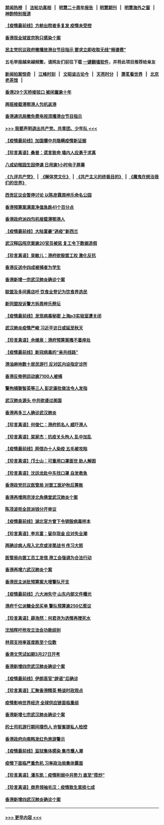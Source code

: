 #### [禁闻热榜](热点新闻.md?=0)  &nbsp;&nbsp;|&nbsp;&nbsp; [法轮功真相](https://github.com/gfw-breaker/truth/blob/master/README.md?=0) &nbsp;&nbsp;|&nbsp;&nbsp; [明慧二十周年报告](https://github.com/gfw-breaker/mh-reports/blob/master/README.md?=0) &nbsp;&nbsp;|&nbsp;&nbsp;[明慧期刊](https://github.com/gfw-breaker/mh-qikan) &nbsp;&nbsp;|&nbsp;&nbsp; [明慧海外之窗](https://github.com/gfw-breaker/mh-news/blob/master/README.md?=0) &nbsp;&nbsp;|&nbsp;&nbsp; [神韵特别报道](https://github.com/gfw-breaker/mh-news/blob/master/shenyun.md?=0)
#### [【疫情最前线】方舱出院者多复发 疫情未受控](../pages/nsc415/n11918637.md?t=03061831) 
#### [香港现全球首宗狗只感染个案](../pages/nsc415/n11918710.md?t=03061831) 
#### [民主党抗议政府撤播放港台节目指示 要求立即收取无线“频谱费”](../pages/nsc415/n11918681.md?t=03061831) 
#### 五毛举报越来越频繁，请网友们前往下载 [一键翻墙软件](https://github.com/gfw-breaker/ssr-accounts)，并将此项目推荐给亲友
#### [新闻拍案惊奇](https://github.com/gfw-breaker/banned-news/blob/master/pages/link4.md) &nbsp;&nbsp;|&nbsp;&nbsp; [江峰时刻](https://github.com/gfw-breaker/banned-news/blob/master/pages/link4.md) &nbsp;&nbsp;|&nbsp;&nbsp; [文昭谈古论今](https://github.com/gfw-breaker/banned-news/blob/master/pages/link4.md) &nbsp;&nbsp;|&nbsp;&nbsp; [天亮时分](https://github.com/gfw-breaker/banned-news/blob/master/pages/link4.md) &nbsp;&nbsp;|&nbsp;&nbsp; [萧茗看世界](https://github.com/gfw-breaker/banned-news/blob/master/pages/link4.md) &nbsp;&nbsp;|&nbsp;&nbsp; [北京老茶馆](https://github.com/gfw-breaker/banned-news/blob/master/pages/link4.md) &nbsp;&nbsp;|&nbsp;&nbsp; 
#### [香港29个天桥接驳口 被闲置逾十年](../pages/nsc415/n11918654.md?t=03061831) 
#### [两班接载滞鄂港人包机返港](../pages/nsc415/n11915855.md?t=03061831) 
#### [香港通讯局撤免费电视须播港台节目指示](../pages/nsc415/n11915831.md?t=03061831) 
#### [>>> 我要声明退出共产党、共青团、少年队 <<<](https://github.com/begood0513/goodnews/blob/master/quit/letter.md) 
#### [【疫情最前线】加国爆中共隐瞒疫情新证据](../pages/nsc415/n11915482.md?t=03061831) 
#### [【珍言真语】桑普：谎言致命 墙内人应勇于求真](../pages/nsc415/n11915169.md?t=03061831) 
#### [八成幼稚园生因停课 日用逾1小时电子屏幕](../pages/nsc415/n11913263.md?t=03061831) 
#### [《九评共产党》](https://github.com/begood0513/9ping.md/blob/master/README.md) &nbsp;|&nbsp; [《解体党文化》](../../../../jtdwh.md/blob/master/README.md)  &nbsp;|&nbsp; [《共产主义的终极目的》](../../../../gczydzjmd.md/blob/master/README.md) &nbsp;|&nbsp; [《魔鬼在统治我们的世界》](../../../../mgztzwmdsj.md/blob/master/README.md) 
#### [西贡区议会暂停讨论 以陈彦霖周梓乐命名公园](../pages/nsc415/n11913248.md?t=03061831) 
#### [香港预算案满意净值急跌41个百分点](../pages/nsc415/n11913236.md?t=03061831) 
#### [香港政府派四包机接载滞鄂港人](../pages/nsc415/n11913211.md?t=03061831) 
#### [【疫情最前线】大陆富豪“逃疫”新西兰](../pages/nsc415/n11913160.md?t=03061831) 
#### [武汉释囚闯京案逾20官员被惩 复工令下数据造假](../pages/nsc415/n11912743.md?t=03061831) 
#### [【珍言真语】吴敏儿：港府欲毁罢工权 激化反抗](../pages/nsc415/n11912457.md?t=03061831) 
#### [香港反送中四成被捕者为学生](../pages/nsc415/n11910730.md?t=03061831) 
#### [香港新增一宗武汉肺炎确诊个案](../pages/nsc415/n11910724.md?t=03061831) 
#### [联盟及多间黄店吁 饮食业登记为饮食界选民](../pages/nsc415/n11910718.md?t=03061831) 
#### [新同盟投诉警方拆周梓乐祭坛](../pages/nsc415/n11910707.md?t=03061831) 
#### [【疫情最前线】发现病毒秘密 上海p3实验室遭关闭](../pages/nsc415/n11910640.md?t=03061831) 
#### [武汉肺炎疫情严峻 习近平访日或延至秋天](../pages/nsc415/n11910570.md?t=03061831) 
#### [【珍言真语】佘继泉：港府预算案搔不着痒处](../pages/nsc415/n11910011.md?t=03061831) 
#### [【疫情最前线】新冠病毒的“亲共线路”](../pages/nsc415/n11907734.md?t=03061831) 
#### [港油麻地数十居民游行 反对区内设指定诊所](../pages/nsc415/n11907900.md?t=03061831) 
#### [香港反修例运动逾7100人被捕](../pages/nsc415/n11907922.md?t=03061831) 
#### [警拘捕黎智英等三人 彭定康批做法令人发指](../pages/nsc415/n11907905.md?t=03061831) 
#### [武汉肺炎源头 中共欲诿过美国](../pages/nsc415/n11907665.md?t=03061831) 
#### [香港再多三人确诊武汉肺炎](../pages/nsc415/n11907846.md?t=03061831) 
#### [【珍言真语】何俊仁：港府抓名人 威吓港人](../pages/nsc415/n11907561.md?t=03061831) 
#### [【珍言真语】梁家杰：抗疫关头拘人 乱中加乱](../pages/nsc415/n11907444.md?t=03061831) 
#### [【疫情最前线】网信办十人染疫 五毛被攻陷](../pages/nsc415/n11903757.md?t=03061831) 
#### [【珍言真语】邝士山：可重用口罩面世 助人解困](../pages/nsc415/n11903875.md?t=03061831) 
#### [【珍言真语】沈运龙赴中东找口罩 自发救急](../pages/nsc415/n11903291.md?t=03061831) 
#### [香港政党抗议医管局 对罢工医护秋后算账](../pages/nsc415/n11901746.md?t=03061831) 
#### [香港再增两宗涉北角佛堂武汉肺炎个案](../pages/nsc415/n11901737.md?t=03061831) 
#### [陈茂波拒全民派钱分开审议](../pages/nsc415/n11901672.md?t=03061831) 
#### [【疫情最前线】湖北官方曾下令销毁病毒样本](../pages/nsc415/n11901518.md?t=03061831) 
#### [【珍言真语】李兆富：留存现金 应对失业潮](../pages/nsc415/n11901448.md?t=03061831) 
#### [两确诊病人闯入北京或涉栗战书 传习大怒](../pages/nsc415/n11901180.md?t=03061831) 
#### [医管局向罢工员工发信 港工会强调为合法行动](../pages/nsc415/n11898870.md?t=03061831) 
#### [香港再增六武汉肺炎个案](../pages/nsc415/n11898843.md?t=03061831) 
#### [香港民主派批预算案大增警队开支](../pages/nsc415/n11898813.md?t=03061831) 
#### [【疫情最前线】六大洲失守 山东内部文件曝光](../pages/nsc415/n11898455.md?t=03061831) 
#### [港府千亿派糖全民买单 警队预算逾250亿惹议](../pages/nsc415/n11898608.md?t=03061831) 
#### [【珍言真语】薛浩然：何君尧为选情再搅死水](../pages/nsc415/n11898269.md?t=03061831) 
#### [沈旭晖吁抢攻立法会功能组别](../pages/nsc415/n11896084.md?t=03061831) 
#### [林郑支持率首度跌至个位数](../pages/nsc415/n11896058.md?t=03061831) 
#### [香港文凭试如期3月27日开考](../pages/nsc415/n11896055.md?t=03061831) 
#### [香港新增四宗武汉肺炎确诊个案](../pages/nsc415/n11896040.md?t=03061831) 
#### [【疫情最前线】伊朗高官“辟谣”后确诊](../pages/nsc415/n11895902.md?t=03061831) 
#### [【珍言真语】汇聚香港精英 畅谈时政观点](../pages/nsc415/n11895733.md?t=03061831) 
#### [疫情影响世界经济 全球供应链面临重组](../pages/nsc415/n11895634.md?t=03061831) 
#### [香港新增七宗武汉肺炎确诊个案](../pages/nsc415/n11893498.md?t=03061831) 
#### [的士司机游行期间撞伤人 许智峯提私人检控](../pages/nsc415/n11893483.md?t=03061831) 
#### [香港政府向南韩发红色旅游警示](../pages/nsc415/n11893398.md?t=03061831) 
#### [【疫情最前线】监狱集体感染 集市爆人潮](../pages/nsc415/n11893181.md?t=03061831) 
#### [疫情下面临严重危机  习率政治局集体露面](../pages/nsc415/n11893305.md?t=03061831) 
#### [【珍言真语】潘东凯：疫情削弱中共势力 直至“揽炒”](../pages/nsc415/n11892866.md?t=03061831) 
#### [【珍言真语】商界领袖毛汉：疫情致生意损七成](../pages/nsc415/n11890348.md?t=03061831) 
#### [香港新增四武汉肺炎确诊个案](../pages/nsc415/n11890610.md?t=03061831) 

----
#### [ >>> 更早内容 <<< ](../indexes/nsc415-earlier.md)
